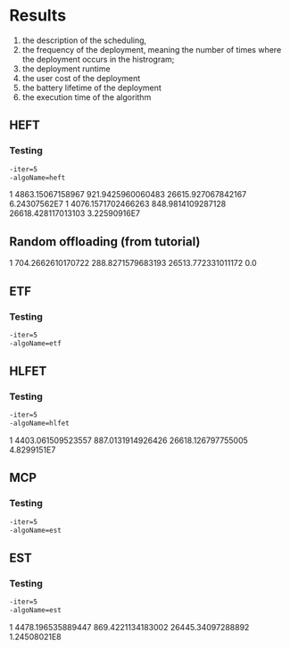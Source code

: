 # Results

1) the description of the scheduling,
2) the frequency of the deployment, meaning the number of times where the deployment occurs in the histrogram;
3) the deployment runtime
4) the user cost of the deployment
5) the battery lifetime of the deployment
6) the execution time of the algorithm

## HEFT

### Testing

```bash
-iter=5
-algoName=heft
```

1 4863.15067158967 921.9425960060483 26615.927067842167 6.24307562E7
1 4076.1571702466263 848.9814109287128 26618.428117013103 3.22590916E7

## Random offloading (from tutorial)

1 704.2662610170722 288.8271579683193 26513.772331011172 0.0

## ETF

### Testing

```bash
-iter=5
-algoName=etf
```

## HLFET

### Testing

```bash
-iter=5
-algoName=hlfet
```

1 4403.061509523557 887.0131914926426 26618.126797755005 4.8299151E7

## MCP

### Testing

```bash
-iter=5
-algoName=est
```



## EST

### Testing

```bash
-iter=5
-algoName=est
```

1 4478.196535889447 869.4221134183002 26445.34097288892 1.24508021E8
